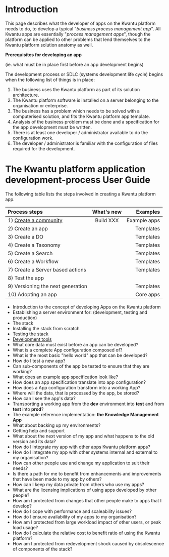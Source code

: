 # Introduction

This page describes what the developer of apps on the Kwantu platform needs to do, to develop a typical "_business process management app_". All Kwantu apps are essentially "_process management apps_", though the platform can be applied to other problems that lend themselves to the Kwantu platform solution anatomy as well.

**Prerequisites for developing an app**

(ie. what must be in place first before an app development begins)

The development process or SDLC (systems development life cycle) begins when the following list of things is in place:
1. The business uses the Kwantu platform as part of its solution architecture.
1. The Kwantu platform software is installed on a server belonging to the organisation or enterprise.
1. The business has a problem which needs to be solved with a computerised solution, and fits the Kwantu platform app template.
1. Analysis of the business problem must be done and a specification for the app development must be written.
1. There is at least one developer / administrator available to do the configuration work.
1. The developer / administrator is familiar with the configuration of files required for the development.

# The Kwantu platform application development-process User Guide

The following table lists the steps involved in creating a Kwantu platform app.

| Process steps                    | What's new           | Examples     |
| :-------------------             |:--------------------:| ------------:|
|  1) [Create a community](https://github.com/kwantu/platformconfiguration/wiki/Creating-a-community) | Build XXX | Example apps |
|  2) Create an app                 |                      | Templates    |
|  3) Create a DO                   |                      | Templates    |
|  4) Create a Taxonomy             |                      | Templates    |
|  5) Create a Search               |                      | Templates    |
|  6) Create a Workflow             |                      | Templates    |
|  7) Create a Server based actions |                      | Templates    |
|  8) Test the app                  |                      |              |
|  9) Versioning the next generation|                      | Templates    |
| 10) Adopting an app               |                      | Core apps    |

* Introduction to the concept of developing Apps on the Kwantu platform
* Establishing a server environment for: (development, testing and production)
* The stack
* Installing the stack from scratch
* Testing the stack
* [Development tools](https://github.com/kwantu/platformconfiguration/wiki/Developer-tools)
* What core data must exist before an app can be developed?
* What is a complete App configuration composed of?
* What is the most basic "hello world" app that can be developed?
* How do I test a new app?
* Can sub-components of the app be tested to ensure that they are working?
* What does an example app specification look like?
* How does an app specification translate into app configuration?
* How does a App configuration transform into a working App?
* Where will the data, that is processed by the app, be stored?
* How can I see the app's data?
* Transporting a working app from the **dev** environment into **test** and from **test** into **prod**?
* The example reference implementation: **the Knowledge Management App**
* What about backing up my environments?
* Getting help and support
* What about the next version of my app and what happens to the old version and its data?
* How do I integrate my app with other apps Kwantu platform apps?
* How do I integrate my app with other systems internal and external to my organisation?
* How can other people use and change my application to suit their needs?
* Is there a path for me to benefit from enhancements and improvements that have been made to my app by others?
* How can I keep my data private from others who use my apps?
* What are the licensing implications of using apps developed by other people?
* How am I protected from changes that other people make to apps that I develop?
* How do I cope with performance and scaleability issues?
* How do I ensure availability of my apps to my organisation?
* How am I protected from large workload impact of other users, or peak load usage?
* How do I calculate the relative cost to benefit ratio of using the Kwantu platform?
* How am I protected from redevelopment shock caused by obsolescence of components of the stack? 


